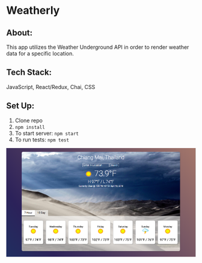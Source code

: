 # Weatherly

## About:

This app utilizes the Weather Underground API in order to render weather data for a specific location.

## Tech Stack:

JavaScript, React/Redux, Chai, CSS

## Set Up:

1. Clone repo
2. `npm install`
3. To start server: `npm start`
4. To run tests: `npm test`

![alt text](./lib/images/screenshot.png)
